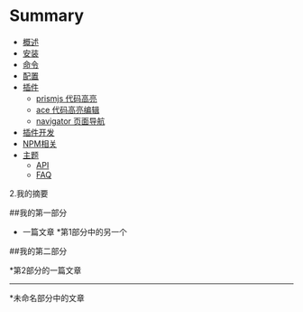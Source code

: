 
# Summary

* [概述](chapter/README.md)
* [安装](chapter/install.md)
* [命令](chapter/command.md)
* [配置](chapter/bookjson.md)
* [插件](chapter/plugin.md)
    * [prismjs 代码高亮](chapter/plugin/prismjs.md)
    * [ace 代码高亮编辑](chapter/plugin/ace.md)
    * [navigator 页面导航](chapter/plugin/navigator.md)
* [插件开发](chapter/dev_plugin.md)    
* [NPM相关](chapter/node_npm.md)
* [主题](chapter/theme/README.md)
    * [API](chapter/theme/api.md)
    * [FAQ](chapter/theme/faq.md)    


2.我的摘要

##我的第一部分

* 一篇文章
*第1部分中的另一个

##我的第二部分

*第2部分的一篇文章

----

*未命名部分中的文章


    

